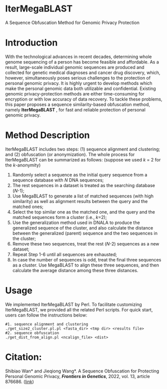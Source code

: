 # IterMegaBLAST
A Sequence Obfuscation Method for Genomic Privacy Protection

# Introduction
With the technological advances in recent decades, determining whole genome sequencing of a person has become feasible and affordable. As a result, large-scale individual genomic sequences are produced and collected for genetic medical diagnoses and cancer drug discovery, which, however, simultaneously poses serious challenges to the protection of personal genomic privacy. It is highly urgent to develop methods which make the personal genomic data both utilizable and confidential. Existing genomic privacy-protection methods are either time-consuming for encryption or with low accuracy of data recovery. To tackle these problems, this paper proposes a sequence similarity-based obfuscation method, namely <b> IterMegaBLAST </b>, for fast and reliable protection of personal genomic privacy.

# Method Description

IterMegaBLAST includes two steps: (1) sequence alignment and clustering; and (2) obfuscation (or anonymization). The whole process for IterMegaBLAST can be summarized as follows: (suppose we used <i>k</i> = 2 for the <i>k</i>-anonymity)
1.	Randomly select a sequence as the initial query sequence from a sequence database with <i>N</i> DNA sequences;
2.	The rest sequences in a dataset is treated as the searching database (<i>N</i>-1);
3.	Use MegaBLAST to generate a list of matched sequences (with high similarity) as well as alignment results between the query and the matched ones;
4.	Select the top similar one as the matched one, and the query and the matched sequences form a cluster (i.e., <i>k</i>=2);
5.	Use the generalization method used in DNALA to produce the generalized sequence of the cluster, and also calculate the distance between the generalized (parent) sequence and the two sequences in the cluster;
6.	Remove these two sequences, treat the rest (<i>N</i>-2) sequences as a new dataset;
7.	Repeat Step 1-6 until all sequences are exhausted;
8.	In case the number of sequences is odd, treat the final three sequences as a cluster. Use MegaBLAST to align these three sequences, and then calculate the average distance among these three distances.

# Usage

We implemented IterMegaBLAST by Perl. To facilitate customizing IterMegaBLAST, we provided all the related Perl scripts. For quick start, users can follow the instructions below:

```{r}
#1. sequence alignment and clustering
./get_size2_cluster.pl.pl <fasta_dir> <tmp dir> <results file>
#2. sequence obfuscation
./get_dist_from_align.pl <ncalign_file> <dist>
```

# Citation:

Shibiao Wan* and Jieqiong Wang*. A Sequence Obfuscation for Protecting Personal Genomic Privacy, <b><i>Frontiers in Genetics</i></b>, 2022, vol. 13, article 876686. ([link](https://www.frontiersin.org/articles/10.3389/fgene.2022.876686))
